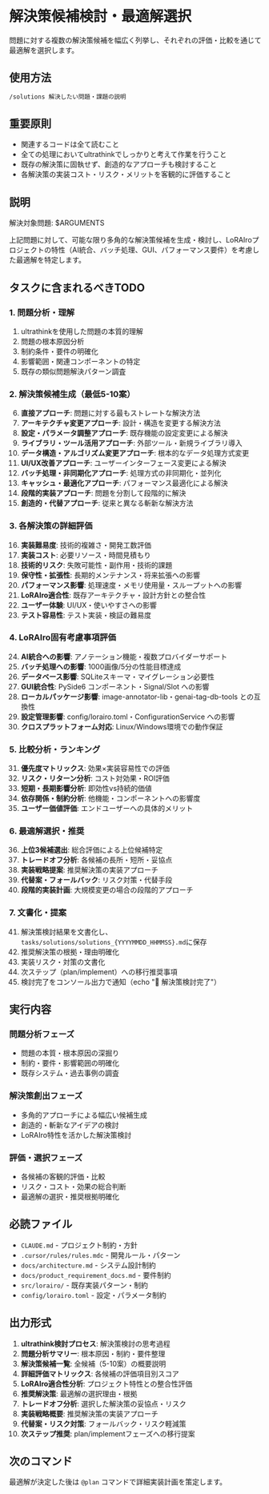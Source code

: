 # 解決策候補検討・最適解選択

問題に対する複数の解決策候補を幅広く列挙し、それぞれの評価・比較を通じて最適解を選択します。

## 使用方法
```bash
/solutions 解決したい問題・課題の説明
```

## 重要原則
- 関連するコードは全て読むこと
- 全ての処理においてultrathinkでしっかりと考えて作業を行うこと
- 既存の解決策に固執せず、創造的なアプローチも検討すること
- 各解決策の実装コスト・リスク・メリットを客観的に評価すること

## 説明
解決対象問題: $ARGUMENTS

上記問題に対して、可能な限り多角的な解決策候補を生成・検討し、LoRAIroプロジェクトの特性（AI統合、バッチ処理、GUI、パフォーマンス要件）を考慮した最適解を特定します。

## タスクに含まれるべきTODO

### 1. 問題分析・理解
1. ultrathinkを使用した問題の本質的理解
2. 問題の根本原因分析
3. 制約条件・要件の明確化
4. 影響範囲・関連コンポーネントの特定
5. 既存の類似問題解決パターン調査

### 2. 解決策候補生成（最低5-10案）
6. **直接アプローチ**: 問題に対する最もストレートな解決方法
7. **アーキテクチャ変更アプローチ**: 設計・構造を変更する解決方法
8. **設定・パラメータ調整アプローチ**: 既存機能の設定変更による解決
9. **ライブラリ・ツール活用アプローチ**: 外部ツール・新規ライブラリ導入
10. **データ構造・アルゴリズム変更アプローチ**: 根本的なデータ処理方式変更
11. **UI/UX改善アプローチ**: ユーザーインターフェース変更による解決
12. **バッチ処理・非同期化アプローチ**: 処理方式の非同期化・並列化
13. **キャッシュ・最適化アプローチ**: パフォーマンス最適化による解決
14. **段階的実装アプローチ**: 問題を分割して段階的に解決
15. **創造的・代替アプローチ**: 従来と異なる斬新な解決方法

### 3. 各解決策の詳細評価
16. **実装難易度**: 技術的複雑さ・開発工数評価
17. **実装コスト**: 必要リソース・時間見積もり
18. **技術的リスク**: 失敗可能性・副作用・技術的課題
19. **保守性・拡張性**: 長期的メンテナンス・将来拡張への影響
20. **パフォーマンス影響**: 処理速度・メモリ使用量・スループットへの影響
21. **LoRAIro適合性**: 既存アーキテクチャ・設計方針との整合性
22. **ユーザー体験**: UI/UX・使いやすさへの影響
23. **テスト容易性**: テスト実装・検証の難易度

### 4. LoRAIro固有考慮事項評価
24. **AI統合への影響**: アノテーション機能・複数プロバイダーサポート
25. **バッチ処理への影響**: 1000画像/5分の性能目標達成
26. **データベース影響**: SQLiteスキーマ・マイグレーション必要性
27. **GUI統合性**: PySide6 コンポーネント・Signal/Slot への影響
28. **ローカルパッケージ影響**: image-annotator-lib・genai-tag-db-tools との互換性
29. **設定管理影響**: config/lorairo.toml・ConfigurationService への影響
30. **クロスプラットフォーム対応**: Linux/Windows環境での動作保証

### 5. 比較分析・ランキング
31. **優先度マトリックス**: 効果×実装容易性での評価
32. **リスク・リターン分析**: コスト対効果・ROI評価
33. **短期・長期影響分析**: 即効性vs持続的価値
34. **依存関係・制約分析**: 他機能・コンポーネントへの影響度
35. **ユーザー価値評価**: エンドユーザーへの具体的メリット

### 6. 最適解選択・推奨
36. **上位3候補選出**: 総合評価による上位候補特定
37. **トレードオフ分析**: 各候補の長所・短所・妥協点
38. **実装戦略提案**: 推奨解決策の実装アプローチ
39. **代替案・フォールバック**: リスク対策・代替手段
40. **段階的実装計画**: 大規模変更の場合の段階的アプローチ

### 7. 文書化・提案
41. 解決策検討結果を文書化し、`tasks/solutions/solutions_{YYYYMMDD_HHMMSS}.md`に保存
42. 推奨解決策の根拠・理由明確化
43. 実装リスク・対策の文書化
44. 次ステップ（plan/implement）への移行推奨事項
45. 検討完了をコンソール出力で通知（echo "🎯 解決策検討完了"）

## 実行内容

### 問題分析フェーズ
- 問題の本質・根本原因の深掘り
- 制約・要件・影響範囲の明確化
- 既存システム・過去事例の調査

### 解決策創出フェーズ
- 多角的アプローチによる幅広い候補生成
- 創造的・斬新なアイデアの検討
- LoRAIro特性を活かした解決策検討

### 評価・選択フェーズ
- 各候補の客観的評価・比較
- リスク・コスト・効果の総合判断
- 最適解の選択・推奨根拠明確化

## 必読ファイル
- `CLAUDE.md` - プロジェクト制約・方針
- `.cursor/rules/rules.mdc` - 開発ルール・パターン
- `docs/architecture.md` - システム設計制約
- `docs/product_requirement_docs.md` - 要件制約
- `src/lorairo/` - 既存実装パターン・制約
- `config/lorairo.toml` - 設定・パラメータ制約

## 出力形式
1. **ultrathink検討プロセス**: 解決策検討の思考過程
2. **問題分析サマリー**: 根本原因・制約・要件整理
3. **解決策候補一覧**: 全候補（5-10案）の概要説明
4. **詳細評価マトリックス**: 各候補の評価項目別スコア
5. **LoRAIro適合性分析**: プロジェクト特性との整合性評価
6. **推奨解決策**: 最適解の選択理由・根拠
7. **トレードオフ分析**: 選択した解決策の妥協点・リスク
8. **実装戦略概要**: 推奨解決策の実装アプローチ
9. **代替案・リスク対策**: フォールバック・リスク軽減策
10. **次ステップ推奨**: plan/implementフェーズへの移行提案

## 次のコマンド
最適解が決定した後は `@plan` コマンドで詳細実装計画を策定します。